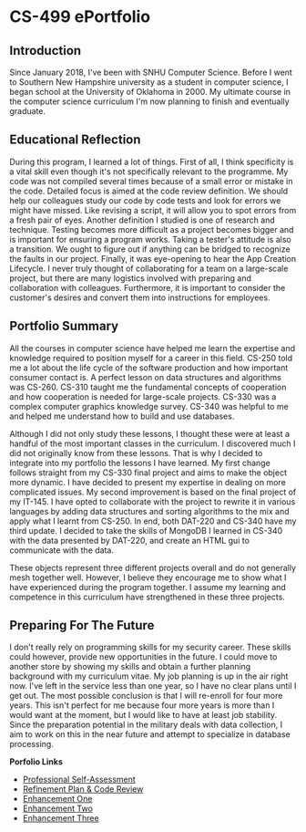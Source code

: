 <h1 id="cs-499-eportfolio">CS-499 ePortfolio</h1>

<h2 id="introduction">Introduction</h2>

<p>Since January 2018, I've been with SNHU Computer Science. Before I went to Southern New Hampshire university as a student in computer science, I began school at the University of Oklahoma in 2000. My ultimate course in the computer science curriculum I'm now planning to finish and eventually graduate.</p>

<h2 id="educational-reflection">Educational Reflection</h2>

<p>During this program, I learned a lot of things. First of all, I think specificity is a vital skill even though it's not specifically relevant to the programme. My code was not compiled several times because of a small error or mistake in the code. Detailed focus is aimed at the code review definition. We should help our colleagues study our code by code tests and look for errors we might have missed. Like revising a script, it will allow you to spot errors from a fresh pair of eyes. Another definition I studied is one of research and technique. Testing becomes more difficult as a project becomes bigger and is important for ensuring a program works. Taking a tester's attitude is also a transition. We ought to figure out if anything can be bridged to recognize the faults in our project. Finally, it was eye-opening to hear the App Creation Lifecycle. I never truly thought of collaborating for a team on a large-scale project, but there are many logistics involved with preparing and collaboration with colleagues. Furthermore, it is important to consider the customer's desires and convert them into instructions for employees.</p>

<h2 id="portfolio-summary">Portfolio Summary</h2>

<p>All the courses in computer science have helped me learn the expertise and knowledge required to position myself for a career in this field. CS-250 told me a lot about the life cycle of the software production and how important consumer contact is. A perfect lesson on data structures and algorithms was CS-260. CS-310 taught me the fundamental concepts of cooperation and how cooperation is needed for large-scale projects. CS-330 was a complex computer graphics knowledge survey. CS-340 was helpful to me and helped me understand how to build and use databases.</p>

<p>Although I did not only study these lessons, I thought these were at least a handful of the most important classes in the curriculum. I discovered much I did not originally know from these lessons. That is why I decided to integrate into my portfolio the lessons I have learned. My first change follows straight from my CS-330 final project and aims to make the object more dynamic. I have decided to present my expertise in dealing on more complicated issues. My second improvement is based on the final project of my IT-145. I have opted to collaborate with the project to rewrite it in various languages by adding data structures and sorting algorithms to the mix and apply what I learnt from CS-250. In end, both DAT-220 and CS-340 have my third update. I decided to take the skills of MongoDB I learned in CS-340 with the data presented by DAT-220, and create an HTML gui to communicate with the data.</p>

<p>These objects represent three different projects overall and do not generally mesh together well. However, I believe they encourage me to show what I have experienced during the program together. I assume my learning and competence in this curriculum have strengthened in these three projects.</p>

<h2 id="preparing-for-the-future">Preparing For The Future</h2>

<p>I don't really rely on programming skills for my security career. These skills could however, provide new opportunities in the future. I could move to another store by showing my skills and obtain a further planning background with my curriculum vitae. My job planning is up in the air right now. I've left in the service less than one year, so I have no clear plans until I get out. The most possible conclusion is that I will re-enroll for four more years. This isn't perfect for me because four more years is more than I would want at the moment, but I would like to have at least job stability. Since the preparation potential in the military deals with data collection, I aim to work on this in the near future and attempt to specialize in database processing.</p>

<p><strong>Porfolio Links</strong><br /></p>
<ul>
  <li><a href="https://briansnhu.github.io/Brian-Eportfolio/">Professional Self-Assessment</a><br /></li>
  <li><a href="https://briansnhu.github.io/CodeReview.html">Refinement Plan &amp; Code Review</a><br /></li>
  <li><a href="https://briansnhu.github.io/EnhancementOne.html">Enhancement One</a><br /></li>
  <li><a href="https://briansnhu.github.io/EnhancementTwo.html">Enhancement Two</a><br /></li>
  <li><a href="https://briansnhu.github.io/EnhancementThree.html">Enhancement Three</a></li>
</ul>
